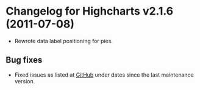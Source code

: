 # Changelog for Highcharts v2.1.6 (2011-07-08)

- Rewrote data label positioning for pies.

## Bug fixes
- Fixed issues as listed at [GitHub](https://github.com/highcharts/highcharts/commits/main) under dates since the last maintenance version.